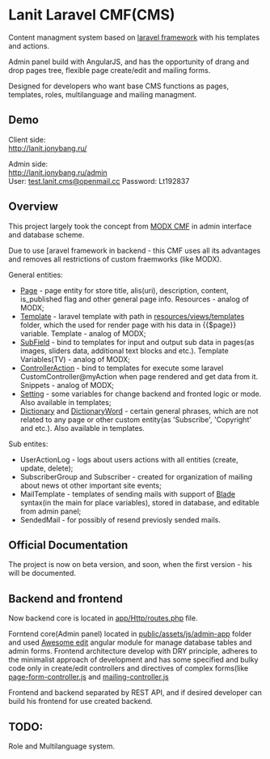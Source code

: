 # Lanit Laravel CMF(CMS)

Content managment system based on [laravel framework](https://laravel.com/) with his templates and actions.

Admin panel build with AngularJS, and has the opportunity of drang and drop pages tree, flexible page create/edit and mailing forms.

Designed for developers who want base CMS functions as pages, templates, roles, multilanguage and mailing managment.

## Demo

Client side:  
http://lanit.jonybang.ru/

Admin side:  
http://lanit.jonybang.ru/admin  
User: test.lanit.cms@openmail.cc
Password: Lt192837

## Overview

This project largely took the concept from [MODX CMF](https://modx.com/) in admin interface and database scheme.

Due to use [aravel framework in backend - this CMF uses all its advantages and removes all restrictions of custom fraemworks (like MODX).

General entities:  
- [Page](app/Page.php) - page entity for store title, alis(uri), description, content, is_published flag and other general page info. Resources - analog of MODX;
- [Template](app/Template.php) - laravel template with path in [resources/views/templates](resources/views/templates) folder, which the used for render page with his data in {{$page}} variable. Template - analog of MODX;
- [SubField](app/SubField.php) - bind to templates for input and output sub data in pages(as images, sliders data, additional text blocks and etc.). Template Variables(TV) - analog of MODX;
- [ControllerAction](app/ControllerAction.php) - bind to templates for execute some laravel CustomController@myAction when page rendered and get data from it. Snippets - analog of MODX;
- [Setting](app/Setting.php) - some variables for change backend and fronted logic or mode. Also available in templates;
- [Dictionary](app/Dictionary.php) and [DictionaryWord](app/DictionaryWord.php) - certain general phrases, which are not related to any page or other custom entity(as 'Subscribe', 'Copyright' and etc.). Also available in templates.

Sub entites:  
- UserActionLog - logs about users actions with all entities (create, update, delete);
- SubscriberGroup and Subscriber - created for оrganization of mailing about news ot other important site events;
- MailTemplate - templates of sending mails with support of [Blade](https://laravel.com/docs/5.0/templates) syntax(in the main for place variables), stored in database, and editable from admin panel;
- SendedMail - for possibly of resend previosly sended mails.

## Official Documentation

The project is now on beta version, and soon, when the first version - his will be documented.

## Backend and frontend

Now backend core is located in [app/Http/routes.php](https://github.com/Jonybang/Lanit-Laravel-CMF/blob/master/app/Http/routes.php) file.

Forntend core(Admin panel) located in [public/assets/js/admin-app](https://github.com/Jonybang/Lanit-Laravel-CMF/tree/master/public/assets/js/admin-app) folder and used [Awesome edit](https://github.com/Jonybang/awesome-edit) angular module for manage database tables and admin forms. Frontend architecture develop with DRY principle, adheres to the minimalist approach of development and has some specified and bulky code only in create/edit controllers and directives of complex forms(like [page-form-controller.js](public/assets/js/admin-app/modules/page-form/page-form-controller.js) and [mailing-controller.js](public/assets/js/admin-app/modules/site-manage/mailing/mailing-controller.js)

Frontend and backend separated by REST API, and if desired developer can build his frontend for use created backend.

## TODO:

Role and Multilanguage system.

